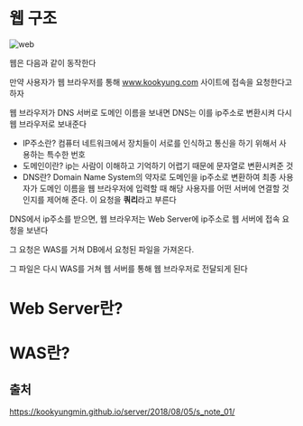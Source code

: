 # 웹 구조
![web]("https://media.vlpt.us/post-images/taylorkwon92/0fc3b7c0-4af1-11ea-8587-91447c55302c/image.png")

웹은 다음과 같이 동작한다

만약 사용자가 웹 브라우저를 통해 www.kookyung.com 사이트에 접속을 요청한다고 하자

웹 브라우저가 DNS 서버로 도메인 이름을 보내면 DNS는 이를 ip주소로 변환시켜 다시 웹 브라우저로 보내준다

* IP주소란? 컴퓨터 네트워크에서 장치들이 서로를 인식하고 통신을 하기 위해서 사용하는 특수한 번호
* 도메인이란? ip는 사람이 이해하고 기억하기 어렵기 때문에 문자열로 변환시켜준 것
* DNS란? Domain Name System의 약자로 도메인을 ip주소로 변환하여 최종 사용자가 도메인 이름을 웹 브라우저에 입력할 때 해당 사용자를 어떤 서버에 연결할 것인지를 제어해 준다. 이 요청을 **쿼리**라고 부른다

DNS에서 ip주소를 받으면, 웹 브라우저는 Web Server에 ip주소로 웹 서버에 접속 요청을 보낸다 

그 요청은 WAS를 거쳐 DB에서 요청된 파일을 가져온다. 

그 파일은 다시 WAS를 거쳐 웹 서버를 통해 웹 브라우저로 전달되게 된다

# Web Server란?

# WAS란?




## 출처
https://kookyungmin.github.io/server/2018/08/05/s_note_01/